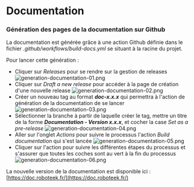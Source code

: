 # Documentation

### Génération des pages de la documentation sur Github
La documentation est générée grâce à une action Github définie dans le fichier _.github/workflows/build-docs.yml_ se situant à la racine du projet.

Pour lancer cette génération :
- Cliquer sur _Releases_ pour se rendre sur la gestion de releases
![generation-documentation-01.png](generation-documentation-01.png)
- Cliquer sur _Draft a new release_ pour accéder à la page de création d'une nouvelle release
![generation-documentation-02.png](generation-documentation-02.png)
- Créer un nouveau tag au format **_doc-x.x.x_** qui permettra à l'action de génération de la documentation de se lancer
![generation-documentation-03.png](generation-documentation-03.png)
- Sélectionner la branche à partir de laquelle créer le tag, mettre un titre de la forme **_Documentation - Version x.x.x_**, et cocher la case _Set as a pre-release_
![generation-documentation-04.png](generation-documentation-04.png)
- Aller sur l'onglet _Actions_ pour suivre le processus l'action _Build documentation_ qui s'est lancée
![generation-documentation-05.png](generation-documentation-05.png)
- Cliquer sur l'action pour suivre les différentes étapes du processus et s'assurer que toutes les coches sont au vert à la fin du processus
![generation-documentation-06.png](generation-documentation-06.png)

La nouvelle version de la documentation est disponible ici : [https://doc.roboteek.fr/](https://doc.roboteek.fr/)